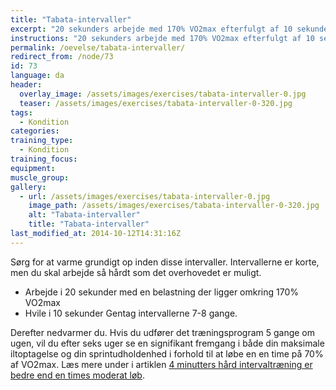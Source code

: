 ```yaml
---
title: "Tabata-intervaller"
excerpt: "20 sekunders arbejde med 170% VO2max efterfulgt af 10 sekunders pause. Gentag 6-8 gange. I alt 4 minutters træning."
instructions: "20 sekunders arbejde med 170% VO2max efterfulgt af 10 sekunders pause. Gentag 6-8 gange. I alt 4 minutters træning."
permalink: /oevelse/tabata-intervaller/
redirect_from: /node/73
id: 73
language: da
header:
  overlay_image: /assets/images/exercises/tabata-intervaller-0.jpg
  teaser: /assets/images/exercises/tabata-intervaller-0-320.jpg
tags:
  - Kondition
categories:
training_type: 
  - Kondition
training_focus: 
equipment:
muscle_group:
gallery:
  - url: /assets/images/exercises/tabata-intervaller-0.jpg
    image_path: /assets/images/exercises/tabata-intervaller-0-320.jpg
    alt: "Tabata-intervaller"
    title: "Tabata-intervaller"
last_modified_at: 2014-10-12T14:31:16Z
---
```


Sørg for at varme grundigt op inden disse intervaller. Intervallerne er korte, men du skal arbejde så hårdt som det overhovedet er muligt.

- Arbejde i 20 sekunder med en belastning der ligger omkring 170% VO2max
- Hvile i 10 sekunder Gentag intervallerne 7-8 gange.

Derefter nedvarmer du. Hvis du udfører det træningsprogram 5 gange om ugen, vil du efter seks uger se en signifikant fremgang i både din maksimale iltoptagelse og din sprintudholdenhed i forhold til at løbe en en time på 70% af VO2max. Læs mere under i artiklen [4 minutters hård intervaltræning er bedre end en times moderat løb](/artikel/4-minutters-h-rd-intervaltr-ning-bedre-end-en-times-moderat-l-b).
